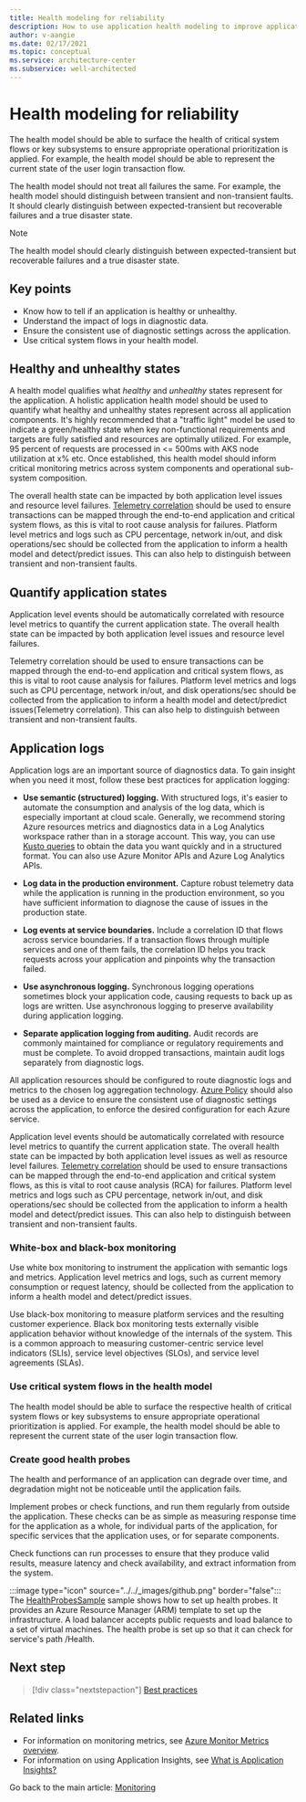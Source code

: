 ```yaml
---
title: Health modeling for reliability
description: How to use application health modeling to improve application reliability in Azure
author: v-aangie
ms.date: 02/17/2021
ms.topic: conceptual
ms.service: architecture-center
ms.subservice: well-architected
---
```


# Health modeling for reliability

The health model should be able to surface the health of critical system flows or key subsystems to ensure appropriate operational prioritization is applied. For example, the health model should be able to represent the current state of the user login transaction flow.

The health model should not treat all failures the same. For example, the health model should distinguish between transient and non-transient faults. It should clearly distinguish between expected-transient but recoverable failures and a true disaster state.

> [!NOTE]
> The health model should clearly distinguish between expected-transient but recoverable failures and a true disaster state.

## Key points

- Know how to tell if an application is healthy or unhealthy.
- Understand the impact of logs in diagnostic data.
- Ensure the consistent use of diagnostic settings across the application.
- Use critical system flows in your health model.

## Healthy and unhealthy states

A health model qualifies what *healthy* and *unhealthy* states represent for the application. A holistic application health model should be used to quantify what healthy and unhealthy states represent across all application components. It's highly recommended that a "traffic light" model be used to indicate a green/healthy state when key non-functional requirements and targets are fully satisfied and resources are optimally utilized. For example, 95 percent of requests are processed in <= 500ms with AKS node utilization at x% etc. Once established, this health model should inform critical monitoring metrics across system components and operational sub-system composition.

The overall health state can be impacted by both application level issues and resource level failures. [Telemetry correlation](/azure/azure-monitor/app/correlation) should be used to ensure transactions can be mapped through the end-to-end application and critical system flows, as this is vital to root cause analysis for failures. Platform level metrics and logs such as CPU percentage, network in/out, and disk operations/sec should be collected from the application to inform a health model and detect/predict issues. This can also help to distinguish between transient and non-transient faults.

## Quantify application states

Application level events should be automatically correlated with resource level metrics to quantify the current application state. The overall health state can be impacted by both application level issues and resource level failures.

Telemetry correlation should be used to ensure transactions can be mapped through the end-to-end application and critical system flows, as this is vital to root cause analysis for failures. Platform level metrics and logs such as CPU percentage, network in/out, and disk operations/sec should be collected from the application to inform a health model and detect/predict issues(Telemetry correlation). This can also help to distinguish between transient and non-transient faults.

## Application logs

Application logs are an important source of diagnostics data. To gain insight when you need it most, follow these best practices for application logging:

- **Use semantic (structured) logging.** With structured logs, it's easier to automate the consumption and analysis of the log data, which is especially important at cloud scale. Generally, we recommend storing Azure resources metrics and diagnostics data in a Log Analytics workspace rather than in a storage account. This way, you can use [Kusto queries](/azure/data-explorer/kusto/concepts/#kusto-queries) to obtain the data you want quickly and in a structured format. You can also use Azure Monitor APIs and Azure Log Analytics APIs.

- **Log data in the production environment.** Capture robust telemetry data while the application is running in the production environment, so you have sufficient information to diagnose the cause of issues in the production state.

- **Log events at service boundaries.** Include a correlation ID that flows across service boundaries. If a transaction flows through multiple services and one of them fails, the correlation ID helps you track requests across your application and pinpoints why the transaction failed.

- **Use asynchronous logging.** Synchronous logging operations sometimes block your application code, causing requests to back up as logs are written. Use asynchronous logging to preserve availability during application logging.

- **Separate application logging from auditing.** Audit records are commonly maintained for compliance or regulatory requirements and must be complete. To avoid dropped transactions, maintain audit logs separately from diagnostic logs.

All application resources should be configured to route diagnostic logs and metrics to the chosen log aggregation technology. [Azure Policy](https://azure.microsoft.com/services/azure-policy/) should also be used as a device to ensure the consistent use of diagnostic settings across the application, to enforce the desired configuration for each Azure service.

Application level events should be automatically correlated with resource level metrics to quantify the current application state. The overall health state can be impacted by both application level issues as well as resource level failures. [Telemetry correlation](/azure/azure-monitor/app/correlation) should be used to ensure transactions can be mapped through the end-to-end application and critical system flows, as this is vital to root cause analysis (RCA) for failures. Platform level metrics and logs such as CPU percentage, network in/out, and disk operations/sec should be collected from the application to inform a health model and detect/predict issues. This can also help to distinguish between transient and non-transient faults.

### White-box and black-box monitoring

Use white box monitoring to instrument the application with semantic logs and metrics. Application level metrics and logs, such as current memory consumption or request latency, should be collected from the application to inform a health model and detect/predict issues.

Use black-box monitoring to measure platform services and the resulting customer experience. Black box monitoring tests externally visible application behavior without knowledge of the internals of the system. This is a common approach to measuring customer-centric service level indicators (SLIs), service level objectives (SLOs), and service level agreements (SLAs).

### Use critical system flows in the health model

The health model should be able to surface the respective health of critical system flows or key subsystems to ensure appropriate operational prioritization is applied. For example, the health model should be able to represent the current state of the user login transaction flow.

### Create good health probes

The health and performance of an application can degrade over time, and degradation might not be noticeable until the application fails.

Implement probes or check functions, and run them regularly from outside the application. These checks can be as simple as measuring response time for the application as a whole, for individual parts of the application, for specific services that the application uses, or for separate components.

Check functions can run processes to ensure that they produce valid results, measure latency and check availability, and extract information from the system.

:::image type="icon" source="../../_images/github.png" border="false"::: The [HealthProbesSample](https://github.com/mspnp/samples/tree/master/Reliability/HealthProbesSample) sample shows how to set up health probes. It provides an Azure Resource Manager (ARM) template to set up the infrastructure. A load balancer accepts public requests and load balance to a set of virtual machines. The health probe is set up so that it can check for service's path /Health.

## Next step

>[!div class="nextstepaction"]
>[Best practices](./monitor-best-practices.md)

## Related links

- For information on monitoring metrics, see [Azure Monitor Metrics overview](/azure/azure-monitor/essentials/data-platform-metrics).
- For information on using Application Insights, see [What is Application Insights?](/azure/azure-monitor/app/app-insights-overview)

Go back to the main article: [Monitoring](monitor-checklist.md)
